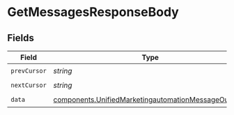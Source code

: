 # GetMessagesResponseBody


## Fields

| Field                                                                                                                      | Type                                                                                                                       | Required                                                                                                                   | Description                                                                                                                |
| -------------------------------------------------------------------------------------------------------------------------- | -------------------------------------------------------------------------------------------------------------------------- | -------------------------------------------------------------------------------------------------------------------------- | -------------------------------------------------------------------------------------------------------------------------- |
| `prevCursor`                                                                                                               | *string*                                                                                                                   | :heavy_check_mark:                                                                                                         | N/A                                                                                                                        |
| `nextCursor`                                                                                                               | *string*                                                                                                                   | :heavy_check_mark:                                                                                                         | N/A                                                                                                                        |
| `data`                                                                                                                     | [components.UnifiedMarketingautomationMessageOutput](../../models/components/unifiedmarketingautomationmessageoutput.md)[] | :heavy_check_mark:                                                                                                         | N/A                                                                                                                        |